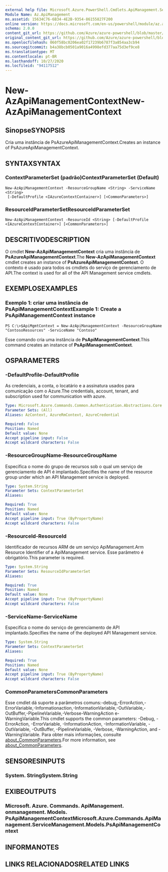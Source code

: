 ```yaml
---
external help file: Microsoft.Azure.PowerShell.Cmdlets.ApiManagement.ServiceManagement.dll-Help.xml
Module Name: Az.ApiManagement
ms.assetid: 15634C76-6B34-4E2B-9354-86155827F200
online version: https://docs.microsoft.com/en-us/powershell/module/az.apimanagement/new-azapimanagementcontext
schema: 2.0.0
content_git_url: https://github.com/Azure/azure-powershell/blob/master/src/ApiManagement/ApiManagement/help/New-AzApiManagementContext.md
original_content_git_url: https://github.com/Azure/azure-powershell/blob/master/src/ApiManagement/ApiManagement/help/New-AzApiManagementContext.md
ms.openlocfilehash: 060f58bc0206ea02f17239b6787f3a854aa3cb94
ms.sourcegitcommit: b4a38bcb0501a9016a4998efd377aa75d3ef9ce8
ms.translationtype: MT
ms.contentlocale: pt-BR
ms.lasthandoff: 10/27/2020
ms.locfileid: "94117512"
---
```

# <span data-ttu-id="2f470-101">New-AzApiManagementContext</span><span class="sxs-lookup"><span data-stu-id="2f470-101">New-AzApiManagementContext</span></span>

## <span data-ttu-id="2f470-102">Sinopse</span><span class="sxs-lookup"><span data-stu-id="2f470-102">SYNOPSIS</span></span>
<span data-ttu-id="2f470-103">Cria uma instância de PsAzureApiManagementContext.</span><span class="sxs-lookup"><span data-stu-id="2f470-103">Creates an instance of PsAzureApiManagementContext.</span></span>

## <span data-ttu-id="2f470-104">SYNTAX</span><span class="sxs-lookup"><span data-stu-id="2f470-104">SYNTAX</span></span>

### <span data-ttu-id="2f470-105">ContextParameterSet (padrão)</span><span class="sxs-lookup"><span data-stu-id="2f470-105">ContextParameterSet (Default)</span></span>
```
New-AzApiManagementContext -ResourceGroupName <String> -ServiceName <String>
 [-DefaultProfile <IAzureContextContainer>] [<CommonParameters>]
```

### <span data-ttu-id="2f470-106">ResourceIdParameterSet</span><span class="sxs-lookup"><span data-stu-id="2f470-106">ResourceIdParameterSet</span></span>
```
New-AzApiManagementContext -ResourceId <String> [-DefaultProfile <IAzureContextContainer>] [<CommonParameters>]
```

## <span data-ttu-id="2f470-107">DESCRITIVO</span><span class="sxs-lookup"><span data-stu-id="2f470-107">DESCRIPTION</span></span>
<span data-ttu-id="2f470-108">O cmdlet **New-AzApiManagementContext** cria uma instância de **PsAzureApiManagementContext**.</span><span class="sxs-lookup"><span data-stu-id="2f470-108">The **New-AzApiManagementContext** cmdlet creates an instance of **PsAzureApiManagementContext**.</span></span>
<span data-ttu-id="2f470-109">O contexto é usado para todos os cmdlets do serviço de gerenciamento de API.</span><span class="sxs-lookup"><span data-stu-id="2f470-109">The context is used for all of the API Management service cmdlets.</span></span>

## <span data-ttu-id="2f470-110">EXEMPLOS</span><span class="sxs-lookup"><span data-stu-id="2f470-110">EXAMPLES</span></span>

### <span data-ttu-id="2f470-111">Exemplo 1: criar uma instância de PsApiManagementContext</span><span class="sxs-lookup"><span data-stu-id="2f470-111">Example 1: Create a PsApiManagementContext instance</span></span>
```
PS C:\>$ApiMgmtContext = New-AzApiManagementContext -ResourceGroupName "ContosoResources" -ServiceName "Contoso"
```

<span data-ttu-id="2f470-112">Esse comando cria uma instância de **PsApiManagementContext**.</span><span class="sxs-lookup"><span data-stu-id="2f470-112">This command creates an instance of **PsApiManagementContext**.</span></span>

## <span data-ttu-id="2f470-113">OS</span><span class="sxs-lookup"><span data-stu-id="2f470-113">PARAMETERS</span></span>

### <span data-ttu-id="2f470-114">-DefaultProfile</span><span class="sxs-lookup"><span data-stu-id="2f470-114">-DefaultProfile</span></span>
<span data-ttu-id="2f470-115">As credenciais, a conta, o locatário e a assinatura usados para comunicação com o Azure.</span><span class="sxs-lookup"><span data-stu-id="2f470-115">The credentials, account, tenant, and subscription used for communication with azure.</span></span>

```yaml
Type: Microsoft.Azure.Commands.Common.Authentication.Abstractions.Core.IAzureContextContainer
Parameter Sets: (All)
Aliases: AzContext, AzureRmContext, AzureCredential

Required: False
Position: Named
Default value: None
Accept pipeline input: False
Accept wildcard characters: False
```

### <span data-ttu-id="2f470-116">-ResourceGroupName</span><span class="sxs-lookup"><span data-stu-id="2f470-116">-ResourceGroupName</span></span>
<span data-ttu-id="2f470-117">Especifica o nome do grupo de recursos sob o qual um serviço de gerenciamento de API é implantado.</span><span class="sxs-lookup"><span data-stu-id="2f470-117">Specifies the name of the resource group under which an API Management service is deployed.</span></span>

```yaml
Type: System.String
Parameter Sets: ContextParameterSet
Aliases:

Required: True
Position: Named
Default value: None
Accept pipeline input: True (ByPropertyName)
Accept wildcard characters: False
```

### <span data-ttu-id="2f470-118">-ResourceId</span><span class="sxs-lookup"><span data-stu-id="2f470-118">-ResourceId</span></span>
<span data-ttu-id="2f470-119">Identificador de recursos ARM de um serviço ApiManagement.</span><span class="sxs-lookup"><span data-stu-id="2f470-119">Arm Resource Identifier of a ApiManagement service.</span></span> <span data-ttu-id="2f470-120">Esse parâmetro é obrigatório.</span><span class="sxs-lookup"><span data-stu-id="2f470-120">This parameter is required.</span></span>

```yaml
Type: System.String
Parameter Sets: ResourceIdParameterSet
Aliases:

Required: True
Position: Named
Default value: None
Accept pipeline input: True (ByPropertyName)
Accept wildcard characters: False
```

### <span data-ttu-id="2f470-121">-ServiceName</span><span class="sxs-lookup"><span data-stu-id="2f470-121">-ServiceName</span></span>
<span data-ttu-id="2f470-122">Especifica o nome do serviço de gerenciamento de API implantado.</span><span class="sxs-lookup"><span data-stu-id="2f470-122">Specifies the name of the deployed API Management service.</span></span>

```yaml
Type: System.String
Parameter Sets: ContextParameterSet
Aliases:

Required: True
Position: Named
Default value: None
Accept pipeline input: True (ByPropertyName)
Accept wildcard characters: False
```

### <span data-ttu-id="2f470-123">CommonParameters</span><span class="sxs-lookup"><span data-stu-id="2f470-123">CommonParameters</span></span>
<span data-ttu-id="2f470-124">Esse cmdlet dá suporte a parâmetros comuns:-debug,-ErrorAction,-ErrorVariable,-Informationaction,-InformationVariable,-OutVariable,-OutBuffer,-PipelineVariable,-Verbose-WarningAction e-WarningVariable.</span><span class="sxs-lookup"><span data-stu-id="2f470-124">This cmdlet supports the common parameters: -Debug, -ErrorAction, -ErrorVariable, -InformationAction, -InformationVariable, -OutVariable, -OutBuffer, -PipelineVariable, -Verbose, -WarningAction, and -WarningVariable.</span></span> <span data-ttu-id="2f470-125">Para obter mais informações, consulte [about_CommonParameters](http://go.microsoft.com/fwlink/?LinkID=113216).</span><span class="sxs-lookup"><span data-stu-id="2f470-125">For more information, see [about_CommonParameters](http://go.microsoft.com/fwlink/?LinkID=113216).</span></span>

## <span data-ttu-id="2f470-126">SENSORES</span><span class="sxs-lookup"><span data-stu-id="2f470-126">INPUTS</span></span>

### <span data-ttu-id="2f470-127">System. String</span><span class="sxs-lookup"><span data-stu-id="2f470-127">System.String</span></span>

## <span data-ttu-id="2f470-128">EXIBE</span><span class="sxs-lookup"><span data-stu-id="2f470-128">OUTPUTS</span></span>

### <span data-ttu-id="2f470-129">Microsoft. Azure. Commands. ApiManagement. onmanagement. Models. PsApiManagementContext</span><span class="sxs-lookup"><span data-stu-id="2f470-129">Microsoft.Azure.Commands.ApiManagement.ServiceManagement.Models.PsApiManagementContext</span></span>

## <span data-ttu-id="2f470-130">INFORMA</span><span class="sxs-lookup"><span data-stu-id="2f470-130">NOTES</span></span>

## <span data-ttu-id="2f470-131">LINKS RELACIONADOS</span><span class="sxs-lookup"><span data-stu-id="2f470-131">RELATED LINKS</span></span>

